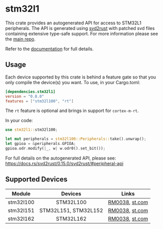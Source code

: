 # stm32l1
This crate provides an autogenerated API for access to STM32L1 peripherals.
The API is generated using [svd2rust] with patched svd files containing
extensive type-safe support. For more information please see the [main repo].

Refer to the [documentation] for full details.

[svd2rust]: https://github.com/japaric/svd2rust
[main repo]: https://github.com/stm32-rs/stm32-rs
[documentation]: https://docs.rs/stm32l1/latest/stm32l1/

## Usage
Each device supported by this crate is behind a feature gate so that you only
compile the device(s) you want. To use, in your Cargo.toml:

```toml
[dependencies.stm32l1]
version = "0.8.0"
features = ["stm32l100", "rt"]
```

The `rt` feature is optional and brings in support for `cortex-m-rt`.

In your code:

```rust
use stm32l1::stm32l100;

let mut peripherals = stm32l100::Peripherals::take().unwrap();
let gpioa = &peripherals.GPIOA;
gpioa.odr.modify(|_, w| w.odr0().set_bit());
```

For full details on the autogenerated API, please see:
https://docs.rs/svd2rust/0.15.0/svd2rust/#peripheral-api

## Supported Devices

| Module | Devices | Links |
|:------:|:-------:|:-----:|
| stm32l100 | STM32L100 | [RM0038](https://www.st.com/resource/en/reference_manual/cd00240193.pdf), [st.com](https://www.st.com/en/microcontrollers-microprocessors/stm32l100-value-line.html) |
| stm32l151 | STM32L151, STM32L152 | [RM0038](https://www.st.com/resource/en/reference_manual/cd00240193.pdf), [st.com](https://www.st.com/en/microcontrollers-microprocessors/stm32l151-152.html) |
| stm32l162 | STM32L162 | [RM0038](https://www.st.com/resource/en/reference_manual/cd00240193.pdf), [st.com](https://www.st.com/en/microcontrollers-microprocessors/stm32l162.html) |
